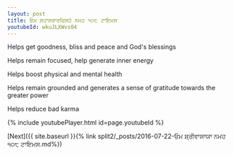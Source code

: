 ```yaml
---
layout: post
title: ਓਮ ਸਹਾਸਰਾਰਚਿਸਹੇ ਨਮਹ ੧੦੮ ਟਾਇਮਸ
youtubeId: wkuJLXWvs04
---
```

 
 
Helps get goodness, bliss and peace and God's blessings
 
Helps remain focused, help generate inner energy 
 
Helps boost physical and mental health 
 
Helps remain grounded and generates a sense of gratitude towards the greater power 
 
Helps reduce bad karma
 
 
 
 


{% include youtubePlayer.html id=page.youtubeId %}
 
[Next]({{ site.baseurl }}{% link  split2/_posts/2016-07-22-ਓਮ ਸ਼੍ਰੀਵਾਸਾਯਾ ਨਮਹ ੧੦੮ ਟਾਇਮਸ.md%})
 
